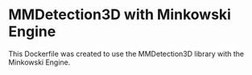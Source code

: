 # MMDetection3D with Minkowski Engine
This Dockerfile was created to use the MMDetection3D library with the Minkowski Engine. 